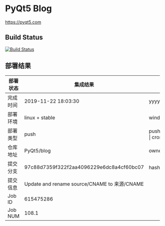 # PyQt5 Blog

https://pyqt5.com

## Build Status

[![Build Status](https://www.travis-ci.org/PyQt5/blog.svg?branch=dev)](https://www.travis-ci.org/PyQt5/blog)

## 部署结果
部署状态 | 集成结果 | 参考值
---|---|---
完成时间 | 2019-11-22 18:03:30 | yyyy-mm-dd hh:mm:ss
部署环境 | linux + stable | window \| linux + stable
部署类型 | push | push \| pull_request \| api \| cron
仓库地址 | PyQt5/blog | owner_name/repo_name
提交分支 | 97c88d7359f322f2aa4096229e6dc8a4cf60bc07 | hash 16位
提交信息 | Update and rename source/CNAME to 来源/CNAME |
Job ID   | 615475286 |
Job NUM  | 108.1 |
